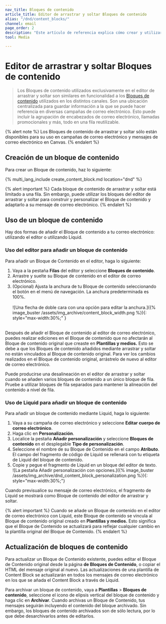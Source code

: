 ```yaml
---
nav_title: Bloques de contenido
article_title: Editor de arrastrar y soltar Bloques de contenido
alias: "/dnd/content_blocks/"
channel: email
page_order: 2
description: "Este artículo de referencia explica cómo crear y utilizar bloques de contenido en el editor de arrastrar y soltar."
tool: Media

---
```


# Editor de arrastrar y soltar Bloques de contenido

> Los Bloques de contenido utilizados exclusivamente en el editor de arrastrar y soltar son similares en funcionalidad a los [Bloques de contenido]({{site.baseurl}}/user_guide/engagement_tools/templates_and_media/content_blocks/) utilizados en los distintos canales. Son una ubicación centralizada para guardar información a la que se puede hacer referencia en diversas campañas de correo electrónico. Esto puede incluir la agrupación de encabezados de correo electrónico, llamadas promocionales y más, todo en una fila reutilizable.

{% alert note %}
Los Bloques de contenido de arrastrar y soltar sólo están disponibles para su uso en campañas de correo electrónico y mensajes de correo electrónico en Canvas.
{% endalert %}

## Creación de un bloque de contenido

Para crear un Bloque de contenido, haz lo siguiente:

{% multi_lang_include create_content_block.md location="dnd" %}

{% alert important %}
Cada bloque de contenido de arrastrar y soltar está limitado a una fila. Sin embargo, puede utilizar los bloques del editor de arrastrar y soltar para construir y personalizar el Bloque de contenido y adaptarlo a su mensaje de correo electrónico.
{% endalert %}

## Uso de un bloque de contenido

Hay dos formas de añadir el Bloque de contenido a tu correo electrónico: utilizando el editor o utilizando Liquid.

### Uso del editor para añadir un bloque de contenido

Para añadir un Bloque de Contenido en el editor, haga lo siguiente:

1. Vaya a la pestaña **Filas** del editor y seleccione **Bloques de contenido**. 
2. Arrastre y suelte su Bloque de contenido en el editor de correo electrónico. 
3. (Opcional) Ajusta la anchura de tu Bloque de contenido seleccionando el botón en el menú de navegación. La anchura predeterminada es 100%. <br><br>![Una flecha de doble cara con una opción para editar la anchura.]({% image_buster /assets/img_archive/content_block_width.png %}){: style="max-width:30%;" }<br><br>

Después de añadir el Bloque de contenido al editor de correo electrónico, puedes realizar ediciones en el Bloque de contenido que no afectarán al Bloque de contenido original que creaste en **Plantillas y medios.** Esto se debe a que los Bloques de contenido añadidos mediante arrastrar y soltar no están vinculados al Bloque de contenido original. Para ver los cambios realizados en el Bloque de contenido original, arrástrelo de nuevo al editor de correo electrónico. 

Puede producirse una desalineación en el editor de arrastrar y soltar cuando se añaden varios bloques de contenido a un único bloque de fila. Pruebe a utilizar bloques de fila separados para mantener la alineación del contenido a nivel de fila.

### Uso de Liquid para añadir un bloque de contenido

Para añadir un bloque de contenido mediante Liquid, haga lo siguiente:

1. Vaya a su campaña de correo electrónico y seleccione **Editar cuerpo de correo electrónico**. 
2. Haga clic en <i class="fas fa-plus"></i> **Personalización**.
3. Localice la pestaña **Añadir personalización** y seleccione **Bloques de contenido** en el desplegable **Tipo de personalización**.
4. Seleccione el nombre de su Bloque de Contenido en el campo **Atributo**. El campo del fragmento de código de Liquid se rellenará con tu etiqueta de Liquid del bloque de contenido. 
5. Copie y pegue el fragmento de Liquid en un bloque del editor de texto. <br>![La pestaña Añadir personalización con opciones.]({% image_buster /assets/img_archive/dnd_content_block_personalization.png %}){: style="max-width:30%;"}

Cuando previsualice su mensaje de correo electrónico, el fragmento de Liquid se mostrará como Bloque de contenido del editor de arrastrar y soltar. 

{% alert important %}
Cuando se añade un Bloque de contenido en el editor de correo electrónico con Liquid, este Bloque de contenido se vincula al Bloque de contenido original creado en **Plantillas y medios.** Esto significa que el Bloque de Contenido se actualizará para reflejar cualquier cambio en la plantilla original del Bloque de Contenido.
{% endalert %}

## Actualización de bloques de contenido

Para actualizar un Bloque de Contenido existente, puedes editar el Bloque de Contenido original desde la página **de Bloques de Contenido**, o copiar el HTML del mensaje original al nuevo. Las actualizaciones de una plantilla de Content Block se actualizarán en todos los mensajes de correo electrónico en los que se añada el Content Block a través de Liquid.

Para archivar un bloque de contenido, vaya a **Plantillas** > **Bloques de contenido**, seleccione el icono de elipsis vertical <i class="fas fa-ellipsis-vertical"></i> del bloque de contenido y haga clic en **Archivar**. Cuando archivas un Bloque de Contenido, tus mensajes seguirán incluyendo el contenido del bloque archivado. Sin embargo, los bloques de contenido archivados son de sólo lectura, por lo que debe desarchivarlos antes de editarlos. 

